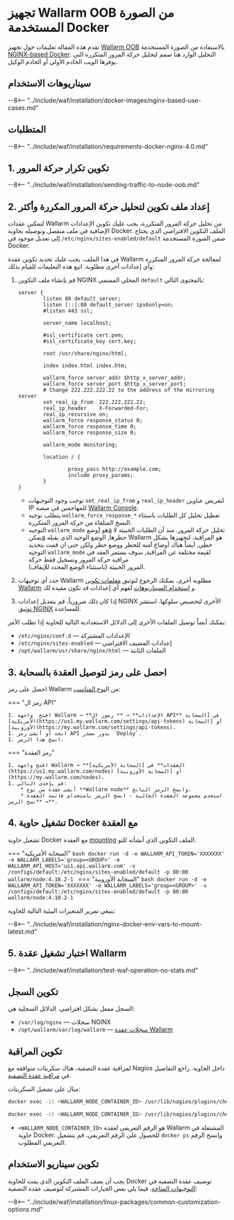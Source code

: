 [doc-wallarm-mode]:           ../../../admin-en/configure-parameters-en.md#wallarm_mode
[doc-config-params]:          ../../../admin-en/configure-parameters-en.md
[doc-monitoring]:             ../../../admin-en/monitoring/intro.md
[waf-mode-instr]:                   ../../../admin-en/configure-wallarm-mode.md
[logging-instr]:                    ../../../admin-en/configure-logging.md
[proxy-balancer-instr]:             ../../../admin-en/using-proxy-or-balancer-en.md
[process-time-limit-instr]:         ../../../admin-en/configure-parameters-en.md#wallarm_process_time_limit
[allocating-memory-guide]:          ../../../admin-en/configuration-guides/allocate-resources-for-node.md
[nginx-waf-directives]:             ../../../admin-en/configure-parameters-en.md
[graylist-docs]:                    ../../../user-guides/ip-lists/overview.md
[filtration-modes-docs]:            ../../../admin-en/configure-wallarm-mode.md
[application-configuration]:        ../../../user-guides/settings/applications.md
[ptrav-attack-docs]:                ../../../attacks-vulns-list.md#path-traversal
[attacks-in-ui-image]:              ../../../images/admin-guides/test-attacks-quickstart.png
[versioning-policy]:                ../../../updating-migrating/versioning-policy.md#version-list
[node-status-docs]:                 ../../../admin-en/configure-statistics-service.md
[node-token]:                       ../../../quickstart.md#deploy-the-wallarm-filtering-node
[api-token]:                        ../../../user-guides/settings/api-tokens.md
[wallarm-token-types]:              ../../../user-guides/nodes/nodes.md#api-and-node-tokens-for-node-creation
[platform]:                         ../../supported-deployment-options.md
[oob-advantages-limitations]:       ../overview.md#advantages-and-limitations
[web-server-mirroring-examples]:    overview.md#examples-of-web-server-configuration-for-traffic-mirroring
[memory-instr]:                     ../../../admin-en/configuration-guides/allocate-resources-for-node.md
[ip-lists-docs]:                    ../../../user-guides/ip-lists/overview.md
[aws-ecs-docs]:                     ../../cloud-platforms/aws/docker-container.md
[gcp-gce-docs]:                     ../../cloud-platforms/gcp/docker-container.md
[azure-container-docs]:             ../../cloud-platforms/azure/docker-container.md
[alibaba-ecs-docs]:                 ../../cloud-platforms/alibaba-cloud/docker-container.md
[api-policy-enf-docs]:              ../../../api-policy-enforcement/overview.md

# تجهيز Wallarm OOB من الصورة المستخدمة Docker

تقدم هذه المقالة تعليمات حول تجهيز [Wallarm OOB](overview.md) بالاستفادة من الصورة المستخدمة [NGINX-based Docker](https://hub.docker.com/r/wallarm/node). التحليل الوارد هنا صمم لتحليل حركة المرور المتكررة التي يوفرها الويب الخادم الأولي أو الخادم الوكيل.

## سيناريوهات الاستخدام

--8<-- "../include/waf/installation/docker-images/nginx-based-use-cases.md"

## المتطلبات

--8<-- "../include/waf/installation/requirements-docker-nginx-4.0.md"

## 1. تكوين تكرار حركة المرور

--8<-- "../include/waf/installation/sending-traffic-to-node-oob.md"

## 2. إعداد ملف تكوين لتحليل حركة المرور المكررة وأكثر

لتمكين عقدات Wallarm من تحليل حركة المرور المتكررة، يجب عليك تكوين الإعدادات الإضافية في ملف منفصل وتوصيله بحاوية Docker. الملف التكوين الافتراضي الذي يحتاج إلى تعديل موجود في `/etc/nginx/sites-enabled/default` ضمن الصورة المستخدمة Docker.

في هذا الملف، يجب عليك تحديد تكوين عقدة Wallarm لمعالجة حركة المرور المتكررة وأي إعدادات أخرى مطلوبة. اتبع هذه التعليمات للقيام بذلك:

1. قم بإنشاء ملف التكوين NGINX المحلي المسمى `default` بالمحتوى التالي:

    ```
    server {
            listen 80 default_server;
            listen [::]:80 default_server ipv6only=on;
            #listen 443 ssl;

            server_name localhost;

            #ssl_certificate cert.pem;
            #ssl_certificate_key cert.key;

            root /usr/share/nginx/html;

            index index.html index.htm;

            wallarm_force server_addr $http_x_server_addr;
            wallarm_force server_port $http_x_server_port;
            # Change 222.222.222.22 to the address of the mirroring server
            set_real_ip_from  222.222.222.22;
            real_ip_header    X-Forwarded-For;
            real_ip_recursive on;
            wallarm_force response_status 0;
            wallarm_force response_time 0;
            wallarm_force response_size 0;

            wallarm_mode monitoring;

            location / {
                    
                    proxy_pass http://example.com;
                    include proxy_params;
            }
    }
    ```

    * توجب وجود التوجيهات `set_real_ip_from` و `real_ip_header` لتعريض عناوين IP للمهاجمين في منصة [Wallarm Console][proxy-balancer-instr].
    * يتطلب توجيه `wallarm_force_response_*` تعطيل تحليل كل الطلبات باستثاء النسخ المتلقاة من حركة المرور المتكررة.
    * التوجيه `wallarm_mode` هو [وضع[a][waf-mode-instr] تحليل حركة المرور. منذ أن الطلبات الخبيثة لا يمكن[a][oob-advantages-limitations] حظرها, الوضع الوحيد الذي يقبله Wallarm هو المراقبة. لتجهيزها بشكل خطي, أيضاً هناك أوضاع آمنة للحظر ووضع حظر ولكن حتى ان قمت بتحديد التوجيه `wallarm_mode` لقيمة مختلفة عن المراقبة, سوف يستمر العقد في مراقبة حركة المرور وتسجيل فقط حركة   
 المرور الخبيثة (باستثناء الوضع المحدد للإيقاف).
1. حدد أي توجيهات Wallarm مطلوبة أخرى. يمكنك الرجوع لتوثيق [معلمات تكوين Wallarm](../../../admin-en/configure-parameters-en.md) و [استخدام السيناريوهات](#configuring-the-use-cases) لفهم أي إعدادات قد تكون مفيدة لك.
1. إذا كان ذلك ضرورياً، قم بتعديل إعدادات NGINX الأخرى لتخصيص سلوكها. استشر [توثيق NGINX](https://nginx.org/en/docs/beginners_guide.html) للمساعدة.

يمكنك أيضاً توصيل الملفات الأخرى إلى الدلائل الاستعدادية التالية للحاوية إذا تطلب الأمر:

* `/etc/nginx/conf.d` — الإعدادات المشتركة
* `/etc/nginx/sites-enabled` — إعدادات المضيف الافتراضي 
* `/opt/wallarm/usr/share/nginx/html` — الملفات الثابتة

## 3. احصل على رمز لتوصيل العقدة بالسحابة

احصل على رمز Wallarm من ال[نوع المناسب][wallarm-token-types]:

=== "رمز ال API"

    1. افتح  واجهة Wallarm → **الإعدادات** → ** رموز ال API** في [السحابة الأمريكية](https://us1.my.wallarm.com/settings/api-tokens) أو [السحابة الأوروبية](https://my.wallarm.com/settings/api-tokens).
    1. ابحث أو أنشئ رمز API بدور مصدر `Deploy`.
    1. انسخ هذا الرمز.

=== "رمز العقدة"

    1. افتح واجهة Wallarm → **العقدات** في [السحابة الأمريكية](https://us1.my.wallarm.com/nodes) أو [السحابة الأوروبية](https://my.wallarm.com/nodes).
    1. قم بإحدى التالي: 
        * أنشئ عقدة من نوع **Wallarm node** وانسخ الرمز الناتج.
        * استخدم مجموعة العقدة الحالية - انسخ الرمز باستخدام قائمة العقدة → **نسخ الرمز**.

## 4. تشغيل حاوية Docker مع العقدة

تشغيل حاوية Docker مع العقدة [mounting](https://docs.docker.com/storage/volumes/) الملف التكوين الذي أنشأته للتو.

=== "السحابة الأمريكية"
    ```bash
    docker run -d -e WALLARM_API_TOKEN='XXXXXXX' -e WALLARM_LABELS='group=<GROUP>' -e WALLARM_API_HOST='us1.api.wallarm.com' -v /configs/default:/etc/nginx/sites-enabled/default -p 80:80 wallarm/node:4.10.2-1
    ```
=== "السحابة الأوروبية"
    ```bash
    docker run -d -e WALLARM_API_TOKEN='XXXXXXX' -e WALLARM_LABELS='group=<GROUP>' -v /configs/default:/etc/nginx/sites-enabled/default -p 80:80 wallarm/node:4.10.2-1
    ```

ينبغي تمرير المتغيرات البيئية التالية للحاوية:

--8<-- "../include/waf/installation/nginx-docker-env-vars-to-mount-latest.md"

## 5. اختبار تشغيل عقدة Wallarm

--8<-- "../include/waf/installation/test-waf-operation-no-stats.md"

## تكوين السجل

السجل مفعل بشكل افتراضي. الدلائل السجلية هي:

* `/var/log/nginx` — سجلات NGINX
* `/opt/wallarm/var/log/wallarm` — [سجلات عقدة Wallarm][logging-instr]

## تكوين المراقبة

لمراقبة عقدة التصفية، هناك سكربتات متوافقة مع Nagios داخل الحاوية. راجع التفاصيل في [مراقبة عقدة التصفية][doc-monitoring].

مثال على تشغيل السكربتات:

``` bash
docker exec -it <WALLARM_NODE_CONTAINER_ID> /usr/lib/nagios/plugins/check_wallarm_tarantool_timeframe -w 1800 -c 900
```

``` bash
docker exec -it <WALLARM_NODE_CONTAINER_ID> /usr/lib/nagios/plugins/check_wallarm_export_delay -w 120 -c 300
```

* `<WALLARM_NODE_CONTAINER_ID>` هو الرقم التعريفي لعقدة Wallarm المشتغلة في حاوية Docker. للحصول على الرقم التعريفي، قم بتشغيل `docker ps` وانسخ الرقم التعريفي المطلوب.

## تكوين سيناريو الاستخدام

يجب أن يصف الملف التكوين الذي يمت للحاوية Docker توصيف عقدة التصفية في [التوجيهات المتاحة](../../../admin-en/configure-parameters-en.md). فيما يلي بعض الخيارات المشتركة لتوصيف عقدة التصفية:

--8<-- "../include/waf/installation/linux-packages/common-customization-options.md"

